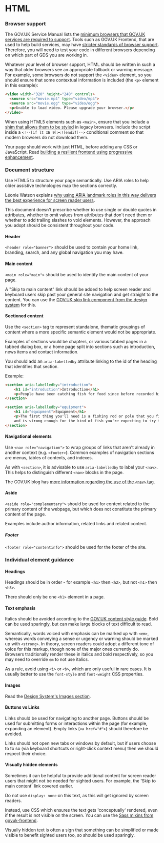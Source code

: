 # HTML

### Browser support

The GOV.UK Service Manual lists the [minimum browsers that GOV.UK services are required
to support](https://www.gov.uk/service-manual/technology/designing-for-different-browsers-and-devices#browsers-to-test-in).
Tools such as GOV.UK Frontend, that are used to help build services, may have
[stricter standards of browser support](https://github.com/alphagov/govuk-frontend#browser-support).
Therefore, you will need to test your code in different browsers depending on
which part of GDS you are working in.

Whatever your level of browser support, HTML should be written in such a way
that older browsers see an appropriate fallback or warning message. For example,
some browsers do not support the `<video>` element, so you should ensure that
some contextual information is included (the `<p>` element in this example):

```html
<video width="320" height="240" controls>
  <source src="movie.mp4" type="video/mp4">
  <source src="movie.ogg" type="video/ogg">
  <p>Unable to load video. Please upgrade your browser.</p>
</video>
```

When using HTML5 elements such as `<main>`, ensure that you include a
[shim that allows them to be styled](https://github.com/aFarkas/html5shiv) in
legacy browsers. Include the script inside a `<!--[if lt IE 9]><![endif]-->`
conditional comment so that modern browsers do not download them.

Your page should work with just HTML, before adding any CSS or JavaScript. Read
[building a resilient frontend using progressive enhancement](https://www.gov.uk/service-manual/technology/using-progressive-enhancement).

### Document structure

Use HTML5 to structure your page semantically. Use ARIA roles to help
older assistive technologies map the sections correctly.

Léonie Watson explains [why using ARIA landmark roles in this way delivers the
best experience for screen reader users](http://tink.uk/screen-readers-aria-roles-html5-support/).

This document doesn't prescribe whether to use single or double quotes in attributes,
whether to omit values from attributes that don't need them or whether to add
trailing slashes to void elements. However, the approach you adopt should be
consistent throughout your code.

#### Header

`<header role="banner">` should be used to contain your home link, branding, search,
and any global navigation you may have.

#### Main content

`<main role="main">` should be used to identify the main content of your page.

A "Skip to main content" link should be added to help screen reader and keyboard
users skip past your general site navigation and get straight to the content.
You can use the [GOV.UK skip link component from the design system](https://design-system.service.gov.uk/components/skip-link/)
for this.

#### Sectioned content

Use the `<section>` tag to represent standalone, thematic groupings of content
where a more specific semantic element would not be appropriate.

Examples of sections would be chapters, or various tabbed pages in a tabbed dialog box,
or a home page split into sections such as introduction, news items and contact information.

You should add an `aria-labelledby` attribute linking to the id of the heading
that identifies that section.

Example:

```html
<section aria-labelledby="introduction">
    <h1 id="introduction">Introduction</h1>
    <p>People have been catching fish for food since before recorded history...</p>
</section>

<section aria-labelledby="equipment">
    <h1 id="equipment">Equipment</h1>
    <p>The first thing you'll need is a fishing rod or pole that you find comfortable
    and is strong enough for the kind of fish you're expecting to try to land...</p>
</section>
```

#### Navigational elements

Use `<nav role="navigation">` to wrap groups of links that aren't already in
another context (e.g. `<footer>`). Common examples of navigation sections are
menus, tables of contents, and indexes.

As with `<section>`, it is advisable to use `aria-labelledby` to label your `<nav>`.
This helps to distinguish different `<nav>` blocks in the page.

The GOV.UK blog has [more information regarding the use of the `<nav>` tag](https://insidegovuk.blog.gov.uk/2013/07/03/rethinking-navigation/).

#### Aside

`<aside role="complementary">` should be used for content related to the primary content
of the webpage, but which does not constitute the primary content of the page.

Examples include author information, related links and related content.

##### Footer

`<footer role="contentinfo">` should be used for the footer of the site.

### Individual element guidance

#### Headings

Headings should be in order - for example `<h1>` then `<h2>`, but not `<h1>` then `<h3>`.

There should only be one `<h1>` element in a page.

#### Text emphasis

Italics should be avoided according to the [GOV.UK content style guide](https://www.gov.uk/guidance/style-guide).
Bold can be used sparingly, but can make large blocks of text difficult to read.

Semantically, words voiced with emphasis can be marked up with `<em>`, whereas
words conveying a sense or urgency or warning should be marked up with `<strong>`.
In theory, screen readers could adopt a different tone of voice for this markup,
though none of the major ones currently do. Browsers traditionally render these
in italics and bold respectively, so you may need to override `em` to not use italics.

As a rule, avoid using `<i>` or `<b>`, which are only useful in rare cases. It
is usually better to use the `font-style` and `font-weight` CSS properties.

#### Images

Read the [Design System's Images section](https://design-system.service.gov.uk/styles/images/).

#### Buttons vs Links

Links should be used for navigating to another page. Buttons should be used for submitting forms
or interactions within the page (for example, expanding an element). Empty links (`<a href="#">`)
should therefore be avoided.

Links should not open new tabs or windows by default, but if users choose to to so (via keyboard
shortcuts or right-click context menu) then we should respect their choice.

#### Visually hidden elements

Sometimes it can be helpful to provide additional content for screen reader users
that might not be needed for sighted users. For example, the 'Skip to main content'
link covered earlier.

Do not use `display: none` on this text, as this will get ignored by screen readers.

Instead, use CSS which ensures the text gets 'conceptually' rendered, even if the result
is not visible on the screen. You can use the
[Sass mixins from govuk-frontend](https://github.com/alphagov/govuk-frontend/blob/master/src/govuk/utilities/_visually-hidden.scss).

Visually hidden text is often a sign that something can be simplified or made visible to
benefit sighted users too, so should be used sparingly.
